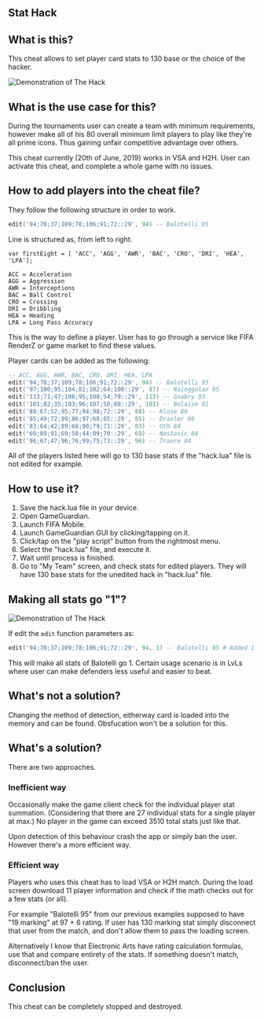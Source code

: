 ## Stat Hack

## What is this?

This cheat allows to set player card stats to 130 base or the choice of the hacker.

![Demonstration of The Hack](https://cdn.discordapp.com/attachments/556927628666470402/566766701627047976/unknown.png)

## What is the use case for this?

During the tournaments user can create a team with minimum requirements, however make all of his 80 overall minimum limit players to play like they're all prime icons.
Thus gaining unfair competitive advantage over others.

This cheat currently (20th of June, 2019) works in VSA and H2H.
User can activate this cheat, and complete a whole game with no issues.

## How to add players into the cheat file?

They follow the following structure in order to work.

```lua
edit('94;78;37;109;78;106;91;72::29', 94) -- Balotelli 95
```

Line is structured as, from left to right.
```
var firstEight = [ 'ACC', 'AGG', 'AWR', 'BAC', 'CRO', 'DRI', 'HEA', 'LPA'];

ACC = Acceleration
AGG = Aggression
AWR = Interceptions
BAC = Ball Control
CRO = Crossing
DRI = Dribbling
HEA = Heading
LPA = Long Pass Accuracy
```

This is the way to define a player.
User has to go through a service like FIFA RenderZ or game market to find these values.

Player cards can be added as the following:
```lua
-- ACC, AGG, AWR, BAC, CRO, DRI, HEA, LPA
edit('94;78;37;109;78;106;91;72::29', 94) -- Balotelli 95
edit('97;100;95;104;81;102;64;100::29', 97) -- Nainggolan 95
edit('113;71;47;106;95;108;54;79::29', 113) -- Gnabry 93
edit('101;82;35;103;96;107;58;80::29', 101) -- Bolaise 91
edit('88;67;52;95;77;94;98;72::29', 88) -- Klose 89
edit('85;49;72;99;86;97;68;85::29', 85) -- Draxler 86
edit('83;64;42;89;68;90;79;71::29', 83) -- Uth 84
edit('69;89;91;69;50;44;89;70::29', 69) -- Nastasic 84
edit('96;67;47;96;76;99;75;73::29', 96) -- Traore 84
```

All of the players listed here will go to 130 base stats if the "hack.lua" file is not edited for example.

## How to use it?

1. Save the hack.lua file in your device.
2. Open GameGuardian.
3. Launch FIFA Mobile.
4. Launch GameGuardian GUI by clicking/tapping on it.
5. Click/tap on the "play script" button from the rightmost menu.
6. Select the "hack.lua" file, and execute it.
7. Wait until process is finished.
8. Go to "My Team" screen, and check stats for edited players. They will have 130 base stats for the unedited hack in "hack.lua" file.

## Making all stats go "1"?

![Demonstration of The Hack](https://cdn.discordapp.com/attachments/512393145351274507/591051460637097993/unknown.png)

If edit the `edit` function parameters as:
```lua
edit('94;78;37;109;78;106;91;72::29', 94, 1) -- Balotelli 95 # Added 1 as the last parameter to make it not "nil"
```

This will make all stats of Balotelli go 1.
Certain usage scenario is in LvLs where user can make defenders less useful and easier to beat.

## What's not a solution?

Changing the method of detection, eitherway card is loaded into the memory and can be found.
Obsfucation won't be a solution for this.

## What's a solution?

There are two approaches.

### Inefficient way

Occasionally make the game client check for the individual player stat summation.
(Considering that there are 27 individual stats for a single player at max.)
No player in the game can exceed 3510 total stats just like that.

Upon detection of this behaviour crash the app or simply ban the user.
However there's a more efficient way.

### Efficient way

Players who uses this cheat has to load VSA or H2H match.
During the load screen download 11 player information and check if the math checks out for a few stats (or all).

For example "Balotelli 95" from our previous examples supposed to have "19 marking" at 97 + 6 rating.
If user has 130 marking stat simply disconnect that user from the match, and don't allow them to pass the loading screen.

Alternatively I know that Electronic Arts have rating calculation formulas, use that and compare entirety of the stats.
If something doesn't match, disconnect/ban the user.

## Conclusion

This cheat can be completely stopped and destroyed.
